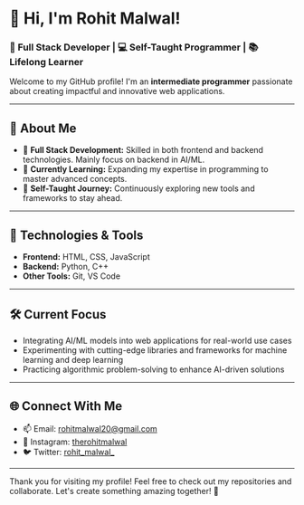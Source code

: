 # 👋 Hi, I'm Rohit Malwal!  
### 🚀 Full Stack Developer | 💻 Self-Taught Programmer | 📚 Lifelong Learner  

Welcome to my GitHub profile! I'm an **intermediate programmer** passionate about creating impactful and innovative web applications.  

---

## 🌟 About Me  
- 🔧 **Full Stack Development:** Skilled in both frontend and backend technologies. Mainly focus on backend in AI/ML.
- 📖 **Currently Learning:** Expanding my expertise in programming to master advanced concepts.  
- 🌱 **Self-Taught Journey:** Continuously exploring new tools and frameworks to stay ahead.  

---

## 🔨 Technologies & Tools  
- **Frontend:** HTML, CSS, JavaScript
- **Backend:** Python, C++
- **Other Tools:** Git, VS Code

---

## 🛠️ Current Focus
- Integrating AI/ML models into web applications for real-world use cases  
- Experimenting with cutting-edge libraries and frameworks for machine learning and deep learning  
- Practicing algorithmic problem-solving to enhance AI-driven solutions  

---

## 🌐 Connect With Me  
- 📫 Email: rohitmalwal20@gmail.com
- 💼 Instagram: [therohitmalwal](https://instagram.com/therohitmalwal)
- 🐦 Twitter: [rohit_malwal_](https://twitter.com/@rohit_malwal_)  

---

Thank you for visiting my profile! Feel free to check out my repositories and collaborate. Let's create something amazing together! 🚀  
